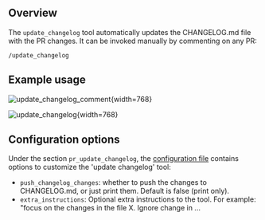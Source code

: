 ## Overview
The `update_changelog` tool automatically updates the CHANGELOG.md file with the PR changes.
It can be invoked manually by commenting on any PR:
```
/update_changelog
```

## Example usage

![update_changelog_comment](https://khulnasoft.com/images/pr_insight/update_changelog_comment.png){width=768}

![update_changelog](https://khulnasoft.com/images/pr_insight/update_changelog.png){width=768}

## Configuration options

Under the section `pr_update_changelog`, the [configuration file](https://github.com/Khulnasoft/pr-insight/blob/main/pr_insight/settings/configuration.toml#L50) contains options to customize the 'update changelog' tool:

- `push_changelog_changes`: whether to push the changes to CHANGELOG.md, or just print them. Default is false (print only).
- `extra_instructions`: Optional extra instructions to the tool. For example: "focus on the changes in the file X. Ignore change in ...